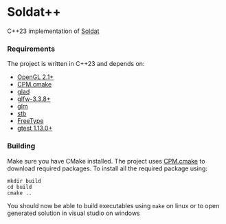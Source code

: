 # Soldat++
C++23 implementation of [Soldat](https://github.com/soldat/soldat)

### Requirements
The project is written in C++23 and depends on:
- [OpenGL 2.1+](https://www.opengl.org/)
- [CPM.cmake](https://github.com/cpm-cmake/CPM.cmake)
- [glad](https://glad.dav1d.de/)
- [glfw-3.3.8+](https://www.glfw.org/)
- [glm](https://github.com/g-truc/glm)
- [stb](https://github.com/nothings/stb)
- [FreeType](https://freetype.org/)
- [gtest 1.13.0+](https://github.com/google/googletest)

### Building
Make sure you have CMake installed. The project uses [CPM.cmake](https://github.com/cpm-cmake/CPM.cmake) to download required packages.
To install all the required package using:
```
mkdir build
cd build
cmake ..
```
You should now be able to build executables using `make` on linux or to open generated solution in visual studio on windows
